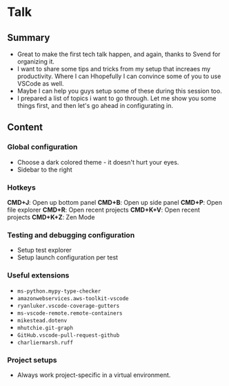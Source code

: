 # Talk

## Summary
- Great to make the first tech talk happen, and again, thanks to Svend for organizing it. 
- I want to share some tips and tricks from my setup that increaes my productivity. Where I can Hhopefully I can convince some of you to use VSCode as well.
- Maybe I can help you guys setup some of these during this session too.
- I prepared a list of topics i want to go through. Let me show you some things first, and then let's go ahead in configurating in.


## Content

### Global configuration
- Choose a dark colored theme - it doesn't hurt your eyes.
- Sidebar to the right

### Hotkeys
**CMD+J**: Open up bottom panel
**CMD+B**: Open up side panel
**CMD+P**: Open file explorer
**CMD+R**: Open recent projects
**CMD+K+V**: Open recent projects
**CMD+K+Z**: Zen Mode

### Testing and debugging configuration
- Setup test explorer
- Setup launch configuration per test

### Useful extensions
- `ms-python.mypy-type-checker`
- `amazonwebservices.aws-toolkit-vscode`
- `ryanluker.vscode-coverage-gutters`
- `ms-vscode-remote.remote-containers`
- `mikestead.dotenv`
- `mhutchie.git-graph`
- `GitHub.vscode-pull-request-github`
- `charliermarsh.ruff`
  
### Project setups
- Always work project-specific in a virtual environment.